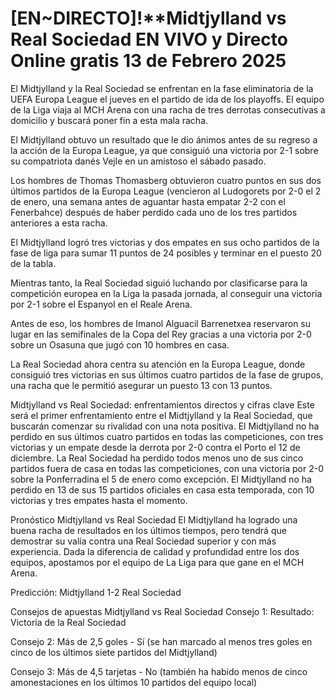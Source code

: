 # [EN~DIRECTO]!**Midtjylland vs Real Sociedad EN VIVO y Directo Online gratis 13 de Febrero 2025

El Midtjylland y la Real Sociedad se enfrentan en la fase eliminatoria de la UEFA Europa League el jueves en el partido de ida de los playoffs. El equipo de la Liga viaja al MCH Arena con una racha de tres derrotas consecutivas a domicilio y buscará poner fin a esta mala racha.

El Midtjylland obtuvo un resultado que le dio ánimos antes de su regreso a la acción de la Europa League, ya que consiguió una victoria por 2-1 sobre su compatriota danés Vejle en un amistoso el sábado pasado.

Los hombres de Thomas Thomasberg obtuvieron cuatro puntos en sus dos últimos partidos de la Europa League (vencieron al Ludogorets por 2-0 el 2 de enero, una semana antes de aguantar hasta empatar 2-2 con el Fenerbahce) después de haber perdido cada uno de los tres partidos anteriores a esta racha.

El Midtjylland logró tres victorias y dos empates en sus ocho partidos de la fase de liga para sumar 11 puntos de 24 posibles y terminar en el puesto 20 de la tabla.

Mientras tanto, la Real Sociedad siguió luchando por clasificarse para la competición europea en la Liga la pasada jornada, al conseguir una victoria por 2-1 sobre el Espanyol en el Reale Arena.

Antes de eso, los hombres de Imanol Alguacil Barrenetxea reservaron su lugar en las semifinales de la Copa del Rey gracias a una victoria por 2-0 sobre un Osasuna que jugó con 10 hombres en casa.

La Real Sociedad ahora centra su atención en la Europa League, donde consiguió tres victorias en sus últimos cuatro partidos de la fase de grupos, una racha que le permitió asegurar un puesto 13 con 13 puntos.

Midtjylland vs Real Sociedad: enfrentamientos directos y cifras clave
Este será el primer enfrentamiento entre el Midtjylland y la Real Sociedad, que buscarán comenzar su rivalidad con una nota positiva. El Midtjylland no ha perdido en sus últimos cuatro partidos en todas las competiciones, con tres victorias y un empate desde la derrota por 2-0 contra el Porto el 12 de diciembre.
La Real Sociedad ha perdido todos menos uno de sus cinco partidos fuera de casa en todas las competiciones, con una victoria por 2-0 sobre la Ponferradina el 5 de enero como excepción.
El Midtjylland no ha perdido en 13 de sus 15 partidos oficiales en casa esta temporada, con 10 victorias y tres empates hasta el momento.

Pronóstico Midtjylland vs Real Sociedad
El Midtjylland ha logrado una buena racha de resultados en los últimos tiempos, pero tendrá que demostrar su valía contra una Real Sociedad superior y con más experiencia. Dada la diferencia de calidad y profundidad entre los dos equipos, apostamos por el equipo de La Liga para que gane en el MCH Arena.

Predicción: Midtjylland 1-2 Real Sociedad

Consejos de apuestas Midtjylland vs Real Sociedad
Consejo 1: Resultado: Victoria de la Real Sociedad

Consejo 2: Más de 2,5 goles - Sí (se han marcado al menos tres goles en cinco de los últimos siete partidos del Midtjylland)

Consejo 3: Más de 4,5 tarjetas - No (también ha habido menos de cinco amonestaciones en los últimos 10 partidos del equipo local)
